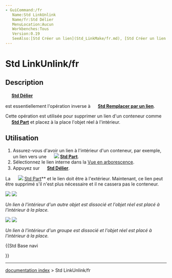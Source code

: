 ```yaml
---
- GuiCommand:/fr
   Name:Std LinkUnlink
   Name/fr:Std Délier
   MenuLocation:Aucun
   Workbenches:Tous
   Version:0.19
   SeeAlso:[Std Créer un lien](Std_LinkMake/fr.md), [Std Créer un lien relatif](Std_LinkMakeRelative/fr.md), [Std Remplacer par un lien](Std_LinkReplace/fr.md)
---
```


# Std LinkUnlink/fr

## Description


**<img src=images/Std_LinkUnlink.svg style="width:16px"> [Std Délier](Std_LinkUnlink/fr.md)**

est essentiellement l\'opération inverse à **<img src=images/Std_LinkReplace.svg style="width:16px"> [Std Remplacer par un lien](Std_LinkReplace/fr.md)**.

Cette opération est utilisée pour supprimer un lien d\'un conteneur comme **<img src=images/Std_Part.svg style="width:16px"> [Std Part](Std_Part/fr.md)** et placez à la place l\'objet réel à l\'intérieur.

## Utilisation

1.  Assurez-vous d\'avoir un lien à l\'intérieur d\'un conteneur, par exemple, un lien vers une **<img src=images/Part_Sphere.svg style="width:16px"> <img src=images/Std_Part.svg style="width:Part Sphère](Part_Sphere/fr.md)** à l\'intérieur d\'un **[16px"> [Std Part](Std_Part/fr.md)**.
2.  Sélectionnez le lien interne dans la [Vue en arborescence](Tree_view/fr.md).
3.  Appuyez sur **<img src=images/Std_LinkUnlink.svg style="width:16px"> [Std Délier](Std_LinkUnlink/fr.md)**.

La <img alt="" src=images/Tree_Part_Sphere_Parametric.svg  style="width:16px;"> <img src=images/Std_Part.svg style="width:Sphère](Part_Sphere/fr.md) originale doit maintenant se trouver dans le **[16px"> [Std Part](Std_Part/fr.md)** et le lien doit être à l\'extérieur. Maintenant, ce lien peut être supprimé s\'il n\'est plus nécessaire et il ne cassera pas le conteneur.

![](images/Std_Link_tree_replace_1_example.png ) ![](images/Std_Link_tree_unlink_1_example.png )



*Un lien à l'intérieur d'un autre objet est dissocié et l'objet réel est placé à l'intérieur à la place.*

![](images/Std_Link_tree_replace_2_example.png ) ![](images/Std_Link_tree_unlink_2_example.png )



*Un lien à l'intérieur d'un groupe est dissocié et l'objet réel est placé à l'intérieur à la place.*





{{Std Base navi

}}

---
[documentation index](../README.md) > Std LinkUnlink/fr

